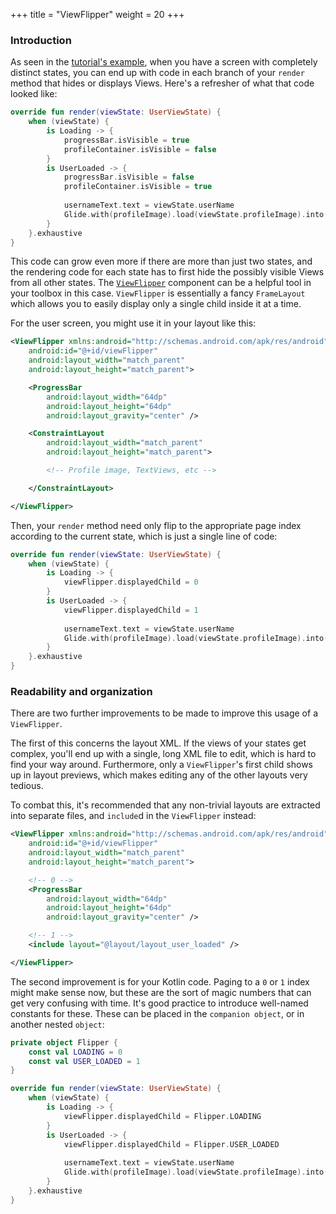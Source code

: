 +++
title = "ViewFlipper"
weight = 20
+++

### Introduction

As seen in the [tutorial's example](/getting-started/tutorial/state-handling/), when you have a screen with completely distinct states, you can end up with code in each branch of your `render` method that hides or displays Views. Here's a refresher of what that code looked like:

```kotlin
override fun render(viewState: UserViewState) {
    when (viewState) {
        is Loading -> {
            progressBar.isVisible = true
            profileContainer.isVisible = false
        }
        is UserLoaded -> {
            progressBar.isVisible = false
            profileContainer.isVisible = true
            
            usernameText.text = viewState.userName
            Glide.with(profileImage).load(viewState.profileImage).into(profileImage)
        }
    }.exhaustive          
}
```  

This code can grow even more if there are more than just two states, and the rendering code for each state has to first hide the possibly visible Views from all other states. The [`ViewFlipper`](https://developer.android.com/reference/android/widget/ViewFlipper) component can be a helpful tool in your toolbox in this case. `ViewFlipper` is essentially a fancy `FrameLayout` which allows you to easily display only a single child inside it at a time.

For the user screen, you might use it in your layout like this:

```xml
<ViewFlipper xmlns:android="http://schemas.android.com/apk/res/android"
    android:id="@+id/viewFlipper"
    android:layout_width="match_parent"
    android:layout_height="match_parent">

    <ProgressBar
        android:layout_width="64dp"
        android:layout_height="64dp"
        android:layout_gravity="center" />

    <ConstraintLayout
        android:layout_width="match_parent"
        android:layout_height="match_parent">

        <!-- Profile image, TextViews, etc -->

    </ConstraintLayout>

</ViewFlipper>
```

Then, your `render` method need only flip to the appropriate page index according to the current state, which is just a single line of code:

```kotlin
override fun render(viewState: UserViewState) {
    when (viewState) {
        is Loading -> {
            viewFlipper.displayedChild = 0
        }
        is UserLoaded -> {
            viewFlipper.displayedChild = 1
            
            usernameText.text = viewState.userName
            Glide.with(profileImage).load(viewState.profileImage).into(profileImage)
        }
    }.exhaustive          
}
```  

### Readability and organization

There are two further improvements to be made to improve this usage of a `ViewFlipper`.

The first of this concerns the layout XML. If the views of your states get complex, you'll end up with a single, long XML file to edit, which is hard to find your way around. Furthermore, only a `ViewFlipper`'s first child shows up in layout previews, which makes editing any of the other layouts very tedious.

To combat this, it's recommended that any non-trivial layouts are extracted into separate files, and `include`d in the `ViewFlipper` instead:

```xml
<ViewFlipper xmlns:android="http://schemas.android.com/apk/res/android"
    android:id="@+id/viewFlipper"
    android:layout_width="match_parent"
    android:layout_height="match_parent">

    <!-- 0 -->
    <ProgressBar
        android:layout_width="64dp"
        android:layout_height="64dp"
        android:layout_gravity="center" />

    <!-- 1 -->
    <include layout="@layout/layout_user_loaded" />

</ViewFlipper>
```

The second improvement is for your Kotlin code. Paging to a `0` or `1` index might make sense now, but these are the sort of magic numbers that can get very confusing with time. It's good practice to introduce well-named constants for these. These can be placed in the `companion object`, or in another nested `object`:

```kotlin
private object Flipper {
    const val LOADING = 0
    const val USER_LOADED = 1
}

override fun render(viewState: UserViewState) {
    when (viewState) {
        is Loading -> {
            viewFlipper.displayedChild = Flipper.LOADING
        }
        is UserLoaded -> {
            viewFlipper.displayedChild = Flipper.USER_LOADED
            
            usernameText.text = viewState.userName
            Glide.with(profileImage).load(viewState.profileImage).into(profileImage)
        }
    }.exhaustive          
}
```
